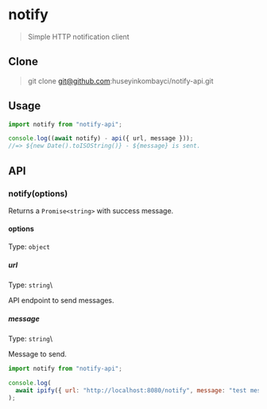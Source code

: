# notify

> Simple HTTP notification client

## Clone

> git clone git@github.com:huseyinkombayci/notify-api.git

## Usage

```js
import notify from "notify-api";

console.log((await notify) - api({ url, message }));
//=> ${new Date().toISOString()} - ${message} is sent.
```

## API

### notify(options)

Returns a `Promise<string>` with success message.

#### options

Type: `object`

##### url

Type: `string`\

API endpoint to send messages.

##### message

Type: `string`\

Message to send.

```js
import notify from "notify-api";

console.log(
  await ipify({ url: "http://localhost:8080/notify", message: "test message" })
);
```
